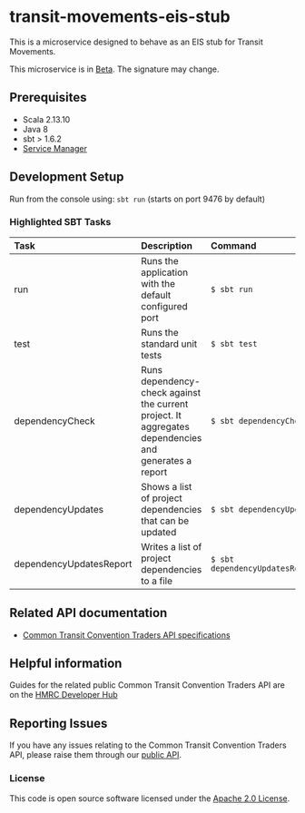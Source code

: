 
# transit-movements-eis-stub

This is a microservice designed to behave as an EIS stub for Transit Movements.

This microservice is in [Beta](https://www.gov.uk/help/beta). The signature may change.

## Prerequisites

- Scala 2.13.10
- Java 8
- sbt > 1.6.2
- [Service Manager](https://github.com/hmrc/service-manager)

## Development Setup

Run from the console using: `sbt run` (starts on port 9476 by default)

### Highlighted SBT Tasks
Task | Description | Command
:-------|:------------|:-----
run | Runs the application with the default configured port | ```$ sbt run```
test | Runs the standard unit tests | ```$ sbt test```
dependencyCheck | Runs dependency-check against the current project. It aggregates dependencies and generates a report | ```$ sbt dependencyCheck```
dependencyUpdates |  Shows a list of project dependencies that can be updated | ```$ sbt dependencyUpdates```
dependencyUpdatesReport | Writes a list of project dependencies to a file | ```$ sbt dependencyUpdatesReport```

## Related API documentation

- [Common Transit Convention Traders API specifications](https://developer.service.hmrc.gov.uk/api-documentation/docs/api/service/common-transit-convention-traders/1.0)

## Helpful information

Guides for the related public Common Transit Convention Traders API are on the [HMRC Developer Hub](https://developer.service.hmrc.gov.uk/api-documentation/docs/using-the-hub)

## Reporting Issues

If you have any issues relating to the Common Transit Convention Traders API, please raise them through our [public API](https://github.com/hmrc/common-transit-convention-traders#reporting-issues).




### License

This code is open source software licensed under the [Apache 2.0 License]("http://www.apache.org/licenses/LICENSE-2.0.html").
